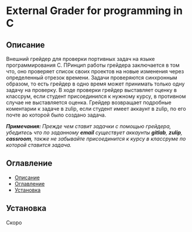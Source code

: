 # External Grader for programming in C

## Описание
Внешний грейдер для проверки портивных задач на языке программирования С. ПРинцип работы грейдера заключается в том что, оно проверяет список своих проектов на новые изменения через определенный отрезок времени.
Задачи проверяются синхронным образом, то есть грейдер в одно время может принимать только одну задачу на проверку. В ходе проверки грейдер выставляет оценку в классрум, если студент присоединился к нужному курсу, в противном случае не выставляется оценка. Грейдер возвращает подробные коментарии к задаче в zulip, если студент имеет аккаунт в zulip, по его почте ао которой было создано задача.

***Примечания:***
	*Прежде чем ставит задачки с помощью грейдера, убедитесь что по заданному **email** существует аккаунты **gitlab**, **zulip**, **cassroom**, также не забывайте присоединится к курсу в классруме по которой ставится задача.*

## Оглавление
* [Описание](#Описание)
* [Оглавление](#Оглавление)
* [Установка](#Установка)

## Установка
Скоро
